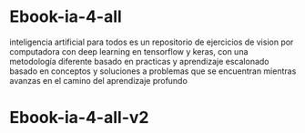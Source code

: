 # Ebook-ia-4-all
inteligencia artificial para todos es un repositorio de ejercicios de vision por computadora con deep learning en tensorflow y keras, con una metodología diferente basado en practicas y aprendizaje escalonado basado en conceptos y soluciones a problemas que se encuentran mientras avanzas en el camino del aprendizaje profundo 
# Ebook-ia-4-all-v2
